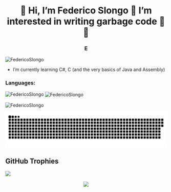 <h1 align="center">👋 Hi, I’m Federico Slongo 💖 I’m interested in writing garbage code 💖 🌱 </h1>
<h3 align="center">E</h3>

<p align="left"> <img src="https://komarev.com/ghpvc/?username=FedericoSlongo&label=Profile%20views&color=0e75b6&style=flat" alt="FedericoSlongo" /> </p>

- I’m currently learning C#, C (and the very basics of Java and Assembly)

<h3 align="left">Languages:</h3>

<p><img align="left" src="https://github-readme-stats.vercel.app/api/top-langs?username=FedericoSlongo&show_icons=true&locale=en&layout=compact" alt="FedericoSlongo" /></p>

<p>&nbsp;<img align="center" src="https://github-readme-stats.vercel.app/api?username=FedericoSlongo&show_icons=true&locale=en" alt="FedericoSlongo" /></p>

<p><img align="center" src="https://github-readme-streak-stats.herokuapp.com/?user=FedericoSlongo&" alt="FedericoSlongo" /></p>

<p><img align="center" src="https://raw.githubusercontent.com/FedericoSlongo/FedericoSlongo/output/github-contribution-grid-snake.svg" alt="snake" /></p>

## GitHub Trophies
![](https://github-profile-trophy.vercel.app/?username=federicoslongo&theme=discord&no-frame=false&no-bg=true&margin-w=4)
<p align = "center">
<img src = "./didnt-ask-ratio.gif">
  </p>

